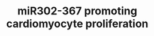 ---
annotations:
- type: Pathway Ontology
  value: regulatory pathway
- type: Cell Type Ontology
  value: cardiac muscle cell
authors:
- Ariutta
- Elisa
- Eweitz
description: The paper describes this pathway as "Proposed model of miR302-367 promoting
  cardiomyocyte proliferation through regulation of Hippo pathway kinases."
last-edited: 2021-05-23
organisms:
- Mus musculus
redirect_from:
- /index.php/Pathway:WP2904
- /instance/WP2904
schema-jsonld:
- '@context': https://schema.org/
  '@id': https://wikipathways.github.io/pathways/WP2904.html
  '@type': Dataset
  creator:
    '@type': Organization
    name: WikiPathways
  description: The paper describes this pathway as "Proposed model of miR302-367 promoting
    cardiomyocyte proliferation through regulation of Hippo pathway kinases."
  keywords:
  - Mir302d
  - Yap
  - Mob1b
  - Cell proliferation and survival
  - Mir302b
  - Mir302c
  - Mir302a
  - Mst1
  - Lats2
  - Hippo pathway
  - Mir367
  license: CC0
  name: miR302-367 promoting cardiomyocyte proliferation
seo: CreativeWork
title: miR302-367 promoting cardiomyocyte proliferation
wpid: WP2904
---